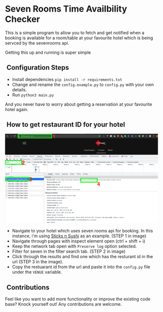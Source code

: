 # Seven Rooms Time Availbility Checker

This is a simple program to allow you to fetch and get notified when a booking is available for a room/table at your favourite hotel which is being servced by the sevenrooms api.

Getting this up and running is super simple

##  Configuration Steps

- Install dependencies `pip install -r requirements.txt`
- Change and rename the `config.example.py` to `config.py` with your own details.
- Run `python3 main.py`

And you never have to worry about getting a reservation at your favourite hotel again.

##  How to get restaurant ID for your hotel

![steps](./readme_assets/../get_restaurant_id.png)

- Navigate to your hotel which uses seven rooms api for booking. In this instance, i'm using [Sticks n Sushi](https://sticksnsushi.com/restuarants/london) as an example. (STEP 1 in image)
- Navigate through pages with inspect element open (ctrl + shift + i)
- Keep the network tab open with `Preserve log` option selected.
- Filter for seven in the filter search tab. (STEP 2 in image)
- Click through the results and find one which has the resturant id in the url (STEP 3 in the image).
- Copy the restuarant id from the url and paste it into the `config.py` file under the `VENUE` variable.

##  Contributions

Feel like you want to add more functionality or improve the existing code base? Knock yourself out! Any contributions are welcome.

